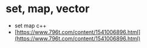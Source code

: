 # set, map, vector

* set map c++
* [https://www.796t.com/content/1541006896.html](https://www.796t.com/content/1541006896.html)
